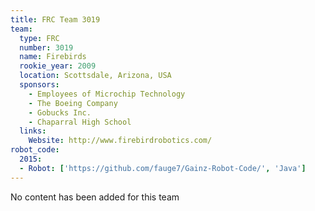 ```yaml
---
title: FRC Team 3019
team:
  type: FRC
  number: 3019
  name: Firebirds
  rookie_year: 2009
  location: Scottsdale, Arizona, USA
  sponsors:
    - Employees of Microchip Technology
    - The Boeing Company
    - Gobucks Inc.
    - Chaparral High School
  links:
    Website: http://www.firebirdrobotics.com/
robot_code:
  2015:
  - Robot: ['https://github.com/fauge7/Gainz-Robot-Code/', 'Java']
---
```

No content has been added for this team